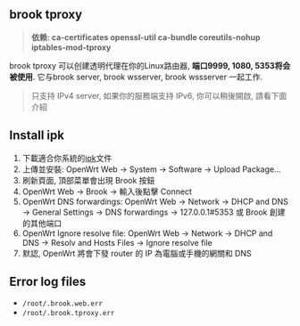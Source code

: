 ## brook tproxy

> **依赖: ca-certificates openssl-util ca-bundle coreutils-nohup iptables-mod-tproxy**

brook tproxy 可以创建透明代理在你的Linux路由器, **端口9999, 1080, 5353将会被使用**. 它与brook server, brook wsserver, brook wssserver 一起工作.

> 只支持 IPv4 server, 如果你的服務端支持 IPv6, 你可以稍後開啟, 請看下面介紹

## Install ipk

1. 下載適合你系統的[ipk](https://github.com/txthinking/brook/releases)文件
2. 上傳並安裝: OpenWrt Web -> System -> Software -> Upload Package...
3. 刷新頁面, 頂部菜單會出現 Brook 按鈕
4. OpenWrt Web -> Brook -> 輸入後點擊 Connect
5. OpenWrt DNS forwardings: OpenWrt Web -> Network -> DHCP and DNS -> General Settings -> DNS forwardings -> 127.0.0.1#5353 或 Brook 創建的其他端口
6. OpenWrt Ignore resolve file: OpenWrt Web -> Network -> DHCP and DNS -> Resolv and Hosts Files -> Ignore resolve file
7. 默認, OpenWrt 將會下發 router 的 IP 為電腦或手機的網關和 DNS

## Error log files

* `/root/.brook.web.err`
* `/root/.brook.tproxy.err`
